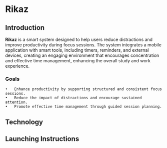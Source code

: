 # Rikaz
## Introduction
**Rikaz** is a smart system designed to help users reduce distractions and improve productivity during focus sessions. The system integrates a mobile application with smart tools, including timers, reminders, and external devices, 
creating an engaging environment that encourages concentration and effective time management, enhancing the overall study and work experience. 

### Goals
	•	Enhance productivity by supporting structured and consistent focus sessions.
	•	Reduce the impact of distractions and encourage sustained attention.
	•	Promote effective time management through guided session planning.

## Technology

## Launching Instructions
